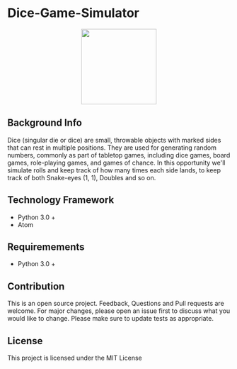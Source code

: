 # Dice-Game-Simulator

<div align="center">
<img src="https://upload.wikimedia.org/wikipedia/commons/c/c4/2-Dice-Icon.svg" wdith="315" height="170" />
</div>

## Background Info
Dice (singular die or dice) are small, throwable objects with marked sides that can rest in multiple positions. They are used for generating random numbers, commonly as part of tabletop games, including dice games, board games, role-playing games, and games of chance.
In this opportunity we'll simulate rolls and keep track of how many times each side lands, to keep track of both Snake-eyes (1, 1), Doubles and so on.

## Technology Framework
- Python 3.0 + 
- Atom

## Requiremements 
- Python 3.0 +

## Contribution
This is an open source project. Feedback, Questions and Pull requests are welcome. 
For major changes, please open an issue first to discuss what you would like to change.
Please make sure to update tests as appropriate.

## License
This project is licensed under the MIT License
